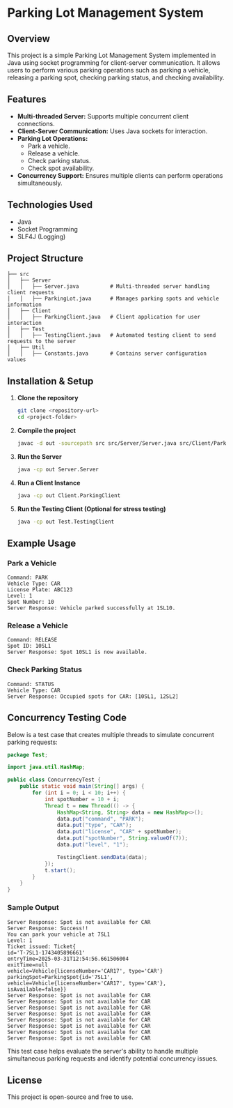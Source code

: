 # Parking Lot Management System

## Overview
This project is a simple Parking Lot Management System implemented in Java using socket programming for client-server communication. It allows users to perform various parking operations such as parking a vehicle, releasing a parking spot, checking parking status, and checking availability.

## Features
- **Multi-threaded Server:** Supports multiple concurrent client connections.
- **Client-Server Communication:** Uses Java sockets for interaction.
- **Parking Lot Operations:**
  - Park a vehicle.
  - Release a vehicle.
  - Check parking status.
  - Check spot availability.
- **Concurrency Support:** Ensures multiple clients can perform operations simultaneously.

## Technologies Used
- Java
- Socket Programming
- SLF4J (Logging)

## Project Structure
```
├── src
│   ├── Server
│   │   ├── Server.java          # Multi-threaded server handling client requests
│   │   ├── ParkingLot.java      # Manages parking spots and vehicle information
│   ├── Client
│   │   ├── ParkingClient.java   # Client application for user interaction
│   ├── Test
│   │   ├── TestingClient.java   # Automated testing client to send requests to the server
│   ├── Util
│   │   ├── Constants.java       # Contains server configuration values
```

## Installation & Setup

1. **Clone the repository**
   ```sh
   git clone <repository-url>
   cd <project-folder>
   ```

2. **Compile the project**
   ```sh
   javac -d out -sourcepath src src/Server/Server.java src/Client/ParkingClient.java src/Test/TestingClient.java
   ```

3. **Run the Server**
   ```sh
   java -cp out Server.Server
   ```

4. **Run a Client Instance**
   ```sh
   java -cp out Client.ParkingClient
   ```

5. **Run the Testing Client (Optional for stress testing)**
   ```sh
   java -cp out Test.TestingClient
   ```

## Example Usage

### Park a Vehicle
```
Command: PARK
Vehicle Type: CAR
License Plate: ABC123
Level: 1
Spot Number: 10
Server Response: Vehicle parked successfully at 1SL10.
```

### Release a Vehicle
```
Command: RELEASE
Spot ID: 10SL1
Server Response: Spot 10SL1 is now available.
```

### Check Parking Status
```
Command: STATUS
Vehicle Type: CAR
Server Response: Occupied spots for CAR: [10SL1, 12SL2]
```

## Concurrency Testing Code
Below is a test case that creates multiple threads to simulate concurrent parking requests:

```java
package Test;

import java.util.HashMap;

public class ConcurrencyTest {
    public static void main(String[] args) {
        for (int i = 0; i < 10; i++) {
            int spotNumber = 10 + i;
            Thread t = new Thread(() -> {
                HashMap<String, String> data = new HashMap<>();
                data.put("command", "PARK");
                data.put("type", "CAR");
                data.put("license", "CAR" + spotNumber);
                data.put("spotNumber", String.valueOf(7));
                data.put("level", "1");

                TestingClient.sendData(data);
            });
            t.start();
        }
    }
}
```

### Sample Output
```
Server Response: Spot is not available for CAR
Server Response: Success!!
You can park your vehicle at 7SL1
Level: 1
Ticket issued: Ticket{
id='T-7SL1-1743405896661'
entryTime=2025-03-31T12:54:56.661506004
exitTime=null
vehicle=Vehicle{licenseNumber='CAR17', type='CAR'}
parkingSpot=ParkingSpot{id='7SL1', vehicle=Vehicle{licenseNumber='CAR17', type='CAR'}, isAvailable=false}}
Server Response: Spot is not available for CAR
Server Response: Spot is not available for CAR
Server Response: Spot is not available for CAR
Server Response: Spot is not available for CAR
Server Response: Spot is not available for CAR
Server Response: Spot is not available for CAR
Server Response: Spot is not available for CAR
Server Response: Spot is not available for CAR
```

This test case helps evaluate the server's ability to handle multiple simultaneous parking requests and identify potential concurrency issues.

## License
This project is open-source and free to use.

